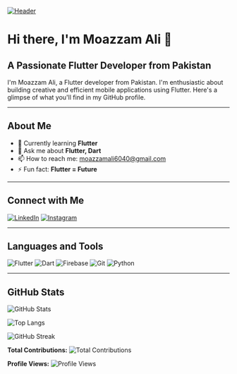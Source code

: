 [![Header](https://user-images.githubusercontent.com/74038190/240304586-d48893bd-0757-481c-8d7e-ba3e163feae7.png)](https://github.com/MoazzamAliSE)

# Hi there, I'm Moazzam Ali 👋
## A Passionate Flutter Developer from Pakistan

I'm Moazzam Ali, a Flutter developer from Pakistan. I'm enthusiastic about building creative and efficient mobile applications using Flutter. Here's a glimpse of what you'll find in my GitHub profile.

---

## About Me

- 🌱 Currently learning **Flutter**
- 💬 Ask me about **Flutter, Dart**
- 📫 How to reach me: [moazzamali6040@gmail.com](mailto:moazzamali6040@gmail.com)
- ⚡ Fun fact: **Flutter = Future**

---

## Connect with Me

[![LinkedIn](https://img.shields.io/badge/-Moazzam%20Ali-blue?style=for-the-badge&logo=Linkedin&logoColor=white&link=https://www.linkedin.com/in/moazzamalise/)](https://www.linkedin.com/in/moazzamalise/)
[![Instagram](https://img.shields.io/badge/-Moazzam%20Ali-red?style=for-the-badge&logo=Instagram&logoColor=white&link=https://www.instagram.com/moazzam_ali_24/)](https://www.instagram.com/moazzam_ali_24/)

---

## Languages and Tools

![Flutter](https://img.shields.io/badge/-Flutter-02569B?style=for-the-badge&logo=flutter&logoColor=white)
![Dart](https://img.shields.io/badge/-Dart-0175C2?style=for-the-badge&logo=dart&logoColor=white)
![Firebase](https://img.shields.io/badge/-Firebase-FFCA28?style=for-the-badge&logo=firebase&logoColor=black)
![Git](https://img.shields.io/badge/-Git-F05032?style=for-the-badge&logo=git&logoColor=white)
![Python](https://img.shields.io/badge/-Python-3776AB?style=for-the-badge&logo=python&logoColor=white)

---

## GitHub Stats

![GitHub Stats](https://github-readme-stats.vercel.app/api?username=MoazzamAliSE&show_icons=true&theme=radical)

![Top Langs](https://github-readme-stats.vercel.app/api/top-langs/?username=MoazzamAliSE&layout=compact&theme=radical)

![GitHub Streak](https://github-readme-streak-stats.herokuapp.com/?user=MoazzamAliSE&theme=radical)

**Total Contributions:** ![Total Contributions](https://img.shields.io/github/contributions/MoazzamAliSE/MoazzamAliSE)

**Profile Views:** ![Profile Views](https://komarev.com/ghpvc/?username=MoazzamAliSE&label=Profile%20Views&color=blue&style=flat-square)




